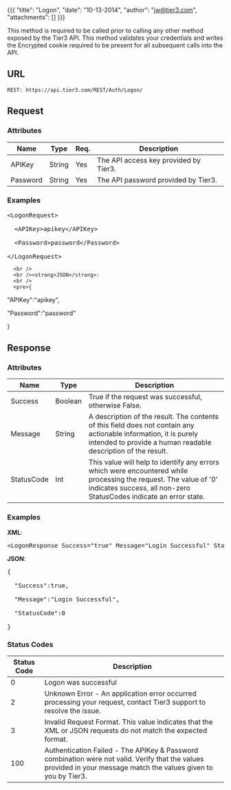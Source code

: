 {{{
  "title": "Logon",
  "date": "10-13-2014",
  "author": "jw@tier3.com",
  "attachments": []
}}}

This method is required to be called prior to calling any other method exposed by the Tier3 API. This method validates your credentials and writes the Encrypted cookie required to be present for all subsequent calls into the API.

## URL

    REST: https://api.tier3.com/REST/Auth/Logon/

## Request
### Attributes

<table>
  <tbody>
    <tr>
      <thead>
      <tr>
        <th>Name</th>
        <th>Type</th>
        <th>Req.</th>
        <th>Description</th>
      </tr>
    </thead>
    <tbody>
    </tr>
    <tr>
      <td>APIKey</td>
      <td>String</td>
      <td>Yes</td>
      <td>The API access key provided by Tier3.</td>
    </tr>
    <tr>
      <td>Password</td>
      <td>String</td>
      <td>Yes</td>
      <td>The API password provided by Tier3.</td>
    </tr>
  </tbody>
</table>

### Examples
<pre>&lt;LogonRequest&gt;

  &lt;APIKey&gt;apikey&lt;/APIKey&gt;

  &lt;Password&gt;password&lt;/Password&gt;

&lt;/LogonRequest&gt;</pre>
      <br />
      <br /><strong>JSON</strong>:
      <br />
      <pre>{

  "APIKey":"apikey",

  "Password":"password"

}</pre>

## Response
### Attributes
<table>
    <thead>
    <tr>
      <th>Name</th>
      <th>Type</th>
      <th>Description</th>
    </tr>
  </thead>
  <tbody>
    <tr>
      <td>Success</td>
      <td>Boolean</td>
      <td>True if the request was successful, otherwise False.</td>
    </tr>
    <tr>
      <td>Message</td>
      <td>String</td>
      <td>A description of the result. The contents of this field does not contain any actionable information, it is purely intended to provide a human readable description of the result.</td>
    </tr>
    <tr>
      <td>StatusCode</td>
      <td>Int</td>
      <td>This value will help to identify any errors which were encountered while processing the request. The value of '0' indicates success, all non-zero StatusCodes indicate an error state.</td>
    </tr>
  </tbody>
</table>

### Examples
<strong>XML</strong>:
<pre>&lt;LogonResponse Success="true" Message="Login Successful" StatusCode="0" /&gt;</pre>

<strong>JSON</strong>:
<pre>{

  "Success":true,

  "Message":"Login Successful",

  "StatusCode":0

}</pre>

### Status Codes
<table>
    <thead>
  <tr>
    <th>Status Code</th>
    <th>Description</th>
  </tr>
  </thead>
  <tbody>
    <tr>
      <td>0</td>
      <td>Logon was successful</td>
    </tr>
    <tr>
      <td>2</td>
      <td>Unknown Error - An application error occurred processing your request, contact Tier3 support to resolve the issue.</td>
    </tr>
    <tr>
      <td>3</td>
      <td>Invalid Request Format. This value indicates that the XML or JSON requests do not match the expected format.</td>
    </tr>
    <tr>
      <td>100</td>
      <td>Authentication Failed - The APIKey &amp; Password combination were not valid. Verify that the values provided in your message match the values given to you by Tier3.</td>
    </tr>
  </tbody>
</table>
